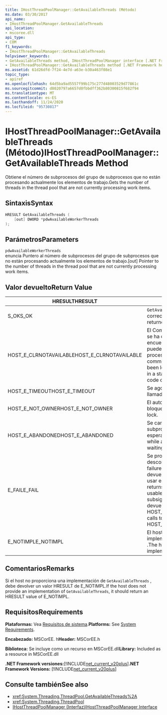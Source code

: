 ```yaml
---
title: IHostThreadPoolManager::GetAvailableThreads (Método)
ms.date: 03/30/2017
api_name:
- IHostThreadPoolManager.GetAvailableThreads
api_location:
- mscoree.dll
api_type:
- COM
f1_keywords:
- IHostThreadPoolManager::GetAvailableThreads
helpviewer_keywords:
- GetAvailableThreads method, IHostThreadPoolManager interface [.NET Framework hosting]
- IHostThreadPoolManager::GetAvailableThreads method [.NET Framework hosting]
ms.assetid: 61d26dfd-7f24-4e7d-a63e-b30a463f08e1
topic_type:
- apiref
ms.openlocfilehash: 64d5ba9ad5557f99b175c277d48003529d77861c
ms.sourcegitcommit: d8020797a6657d0fbbdff362b80300815f682f94
ms.translationtype: MT
ms.contentlocale: es-ES
ms.lasthandoff: 11/24/2020
ms.locfileid: "95730817"
---
```

# <a name="ihostthreadpoolmanagergetavailablethreads-method"></a><span data-ttu-id="2503b-102">IHostThreadPoolManager::GetAvailableThreads (Método)</span><span class="sxs-lookup"><span data-stu-id="2503b-102">IHostThreadPoolManager::GetAvailableThreads Method</span></span>

<span data-ttu-id="2503b-103">Obtiene el número de subprocesos del grupo de subprocesos que no están procesando actualmente los elementos de trabajo.</span><span class="sxs-lookup"><span data-stu-id="2503b-103">Gets the number of threads in the thread pool that are not currently processing work items.</span></span>  
  
## <a name="syntax"></a><span data-ttu-id="2503b-104">Sintaxis</span><span class="sxs-lookup"><span data-stu-id="2503b-104">Syntax</span></span>  
  
```cpp  
HRESULT GetAvailableThreads (  
    [out] DWORD *pdwAvailableWorkerThreads  
);  
```  
  
## <a name="parameters"></a><span data-ttu-id="2503b-105">Parámetros</span><span class="sxs-lookup"><span data-stu-id="2503b-105">Parameters</span></span>  

 `pdwAvailableWorkerThreads`  
 <span data-ttu-id="2503b-106">enuncia Puntero al número de subprocesos del grupo de subprocesos que no están procesando actualmente los elementos de trabajo.</span><span class="sxs-lookup"><span data-stu-id="2503b-106">[out] Pointer to the number of threads in the thread pool that are not currently processing work items.</span></span>  
  
## <a name="return-value"></a><span data-ttu-id="2503b-107">Valor devuelto</span><span class="sxs-lookup"><span data-stu-id="2503b-107">Return Value</span></span>  
  
|<span data-ttu-id="2503b-108">HRESULT</span><span class="sxs-lookup"><span data-stu-id="2503b-108">HRESULT</span></span>|<span data-ttu-id="2503b-109">Descripción</span><span class="sxs-lookup"><span data-stu-id="2503b-109">Description</span></span>|  
|-------------|-----------------|  
|<span data-ttu-id="2503b-110">S_OK</span><span class="sxs-lookup"><span data-stu-id="2503b-110">S_OK</span></span>|<span data-ttu-id="2503b-111">`GetAvailableThreads` se devolvió correctamente.</span><span class="sxs-lookup"><span data-stu-id="2503b-111">`GetAvailableThreads` returned successfully.</span></span>|  
|<span data-ttu-id="2503b-112">HOST_E_CLRNOTAVAILABLE</span><span class="sxs-lookup"><span data-stu-id="2503b-112">HOST_E_CLRNOTAVAILABLE</span></span>|<span data-ttu-id="2503b-113">El Common Language Runtime (CLR) no se ha cargado en un proceso o el CLR se encuentra en un estado en el que no puede ejecutar código administrado ni procesar la llamada correctamente.</span><span class="sxs-lookup"><span data-stu-id="2503b-113">The common language runtime (CLR) has not been loaded into a process, or the CLR is in a state in which it cannot run managed code or process the call successfully.</span></span>|  
|<span data-ttu-id="2503b-114">HOST_E_TIMEOUT</span><span class="sxs-lookup"><span data-stu-id="2503b-114">HOST_E_TIMEOUT</span></span>|<span data-ttu-id="2503b-115">Se agotó el tiempo de espera de la llamada.</span><span class="sxs-lookup"><span data-stu-id="2503b-115">The call timed out.</span></span>|  
|<span data-ttu-id="2503b-116">HOST_E_NOT_OWNER</span><span class="sxs-lookup"><span data-stu-id="2503b-116">HOST_E_NOT_OWNER</span></span>|<span data-ttu-id="2503b-117">El autor de la llamada no posee el bloqueo.</span><span class="sxs-lookup"><span data-stu-id="2503b-117">The caller does not own the lock.</span></span>|  
|<span data-ttu-id="2503b-118">HOST_E_ABANDONED</span><span class="sxs-lookup"><span data-stu-id="2503b-118">HOST_E_ABANDONED</span></span>|<span data-ttu-id="2503b-119">Se canceló un evento mientras un subproceso o fibra bloqueados estaba esperando en él.</span><span class="sxs-lookup"><span data-stu-id="2503b-119">An event was canceled while a blocked thread or fiber was waiting on it.</span></span>|  
|<span data-ttu-id="2503b-120">E_FAIL</span><span class="sxs-lookup"><span data-stu-id="2503b-120">E_FAIL</span></span>|<span data-ttu-id="2503b-121">Se produjo un error grave desconocido.</span><span class="sxs-lookup"><span data-stu-id="2503b-121">An unknown catastrophic failure occurred.</span></span> <span data-ttu-id="2503b-122">Cuando un método devuelve E_FAIL, CLR ya no se puede usar en el proceso.</span><span class="sxs-lookup"><span data-stu-id="2503b-122">When a method returns E_FAIL, the CLR is no longer usable within the process.</span></span> <span data-ttu-id="2503b-123">Las llamadas subsiguientes a métodos de hospedaje devuelven HOST_E_CLRNOTAVAILABLE.</span><span class="sxs-lookup"><span data-stu-id="2503b-123">Subsequent calls to hosting methods return HOST_E_CLRNOTAVAILABLE.</span></span>|  
|<span data-ttu-id="2503b-124">E_NOTIMPL</span><span class="sxs-lookup"><span data-stu-id="2503b-124">E_NOTIMPL</span></span>|<span data-ttu-id="2503b-125">El host no proporciona una implementación de `GetAvailableThreads` .</span><span class="sxs-lookup"><span data-stu-id="2503b-125">The host does not provide an implementation of `GetAvailableThreads`.</span></span>|  
  
## <a name="remarks"></a><span data-ttu-id="2503b-126">Comentarios</span><span class="sxs-lookup"><span data-stu-id="2503b-126">Remarks</span></span>  

 <span data-ttu-id="2503b-127">Si el host no proporciona una implementación de `GetAvailableThreads` , debe devolver un valor HRESULT de E_NOTIMPL.</span><span class="sxs-lookup"><span data-stu-id="2503b-127">If the host does not provide an implementation of `GetAvailableThreads`, it should return an HRESULT value of E_NOTIMPL.</span></span>  
  
## <a name="requirements"></a><span data-ttu-id="2503b-128">Requisitos</span><span class="sxs-lookup"><span data-stu-id="2503b-128">Requirements</span></span>  

 <span data-ttu-id="2503b-129">**Plataformas:** Vea [Requisitos de sistema](../../get-started/system-requirements.md).</span><span class="sxs-lookup"><span data-stu-id="2503b-129">**Platforms:** See [System Requirements](../../get-started/system-requirements.md).</span></span>  
  
 <span data-ttu-id="2503b-130">**Encabezado:** MSCorEE. h</span><span class="sxs-lookup"><span data-stu-id="2503b-130">**Header:** MSCorEE.h</span></span>  
  
 <span data-ttu-id="2503b-131">**Biblioteca:** Se incluye como un recurso en MSCorEE.dll</span><span class="sxs-lookup"><span data-stu-id="2503b-131">**Library:** Included as a resource in MSCorEE.dll</span></span>  
  
 <span data-ttu-id="2503b-132">**.NET Framework versiones:**[!INCLUDE[net_current_v20plus](../../../../includes/net-current-v20plus-md.md)]</span><span class="sxs-lookup"><span data-stu-id="2503b-132">**.NET Framework Versions:** [!INCLUDE[net_current_v20plus](../../../../includes/net-current-v20plus-md.md)]</span></span>  
  
## <a name="see-also"></a><span data-ttu-id="2503b-133">Consulte también</span><span class="sxs-lookup"><span data-stu-id="2503b-133">See also</span></span>

- <xref:System.Threading.ThreadPool.GetAvailableThreads%2A>
- <xref:System.Threading.ThreadPool>
- [<span data-ttu-id="2503b-134">IHostThreadPoolManager (Interfaz)</span><span class="sxs-lookup"><span data-stu-id="2503b-134">IHostThreadPoolManager Interface</span></span>](ihostthreadpoolmanager-interface.md)
